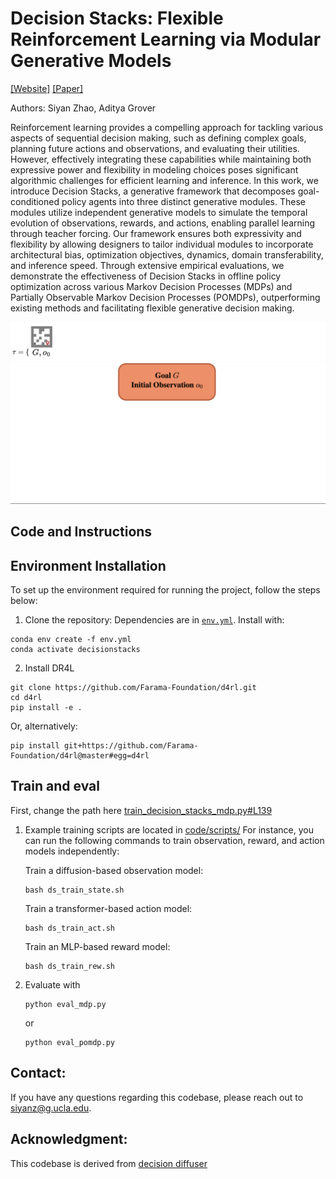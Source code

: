 # Decision Stacks: Flexible Reinforcement Learning via Modular Generative Models

[[Website]](https://siyan-zhao.github.io/decision-stacks/)
[[Paper]](https://siyan-zhao.github.io/decision-stacks/)

Authors: Siyan Zhao, Aditya Grover

Reinforcement learning provides a compelling approach for tackling various aspects of sequential decision making, such as defining complex goals, planning future actions and observations, and evaluating their utilities. However, effectively integrating these capabilities while maintaining both expressive power and flexibility in modeling choices poses significant algorithmic challenges for efficient learning and inference. In this work, we introduce Decision Stacks, a generative framework that decomposes goal-conditioned policy agents into three distinct generative modules. These modules utilize independent generative models to simulate the temporal evolution of observations, rewards, and actions, enabling parallel learning through teacher forcing. Our framework ensures both expressivity and flexibility by allowing designers to tailor individual modules to incorporate architectural bias, optimization objectives, dynamics, domain transferability, and inference speed. Through extensive empirical evaluations, we demonstrate the effectiveness of Decision Stacks in offline policy optimization across various Markov Decision Processes (MDPs) and Partially Observable Markov Decision Processes (POMDPs), outperforming existing methods and facilitating flexible generative decision making.

![Example Trajectory](https://github.com/siyan-zhao/decision-stacks/blob/main/resources/traj.gif)
![Decision Stacks Framework](https://github.com/siyan-zhao/decision-stacks/blob/main/resources/ds.gif)

## Code and Instructions

## Environment Installation

To set up the environment required for running the project, follow the steps below:

1. Clone the repository:
Dependencies are in [`env.yml`](env.yml). Install with:

```
conda env create -f env.yml
conda activate decisionstacks
```

2. Install DR4L 
  ```
  git clone https://github.com/Farama-Foundation/d4rl.git
  cd d4rl
  pip install -e .
  
  ```
  Or, alternatively:
  ```
  pip install git+https://github.com/Farama-Foundation/d4rl@master#egg=d4rl
  ```

## Train and eval

First, change the path here [train_decision_stacks_mdp.py#L139](https://github.com/siyan-zhao/decision-stacks/blob/main/code/scripts/train_decision_stacks_mdp.py#L139)

1. Example training scripts are located in [code/scripts/](code/scripts/)
   For instance, you can run the following commands to train observation, reward, and action models independently:
   
   Train a diffusion-based observation model:
   ```
   bash ds_train_state.sh
   ```
   Train a transformer-based action model:
   ```
   bash ds_train_act.sh
   ```
   Train an MLP-based reward model:
   ```
   bash ds_train_rew.sh
   ```
3. Evaluate with
   ```
   python eval_mdp.py
   ```
   or
   ```
   python eval_pomdp.py
   ```
## Contact:
If you have any questions regarding this codebase, please reach out to siyanz@g.ucla.edu.
## Acknowledgment:
This codebase is derived from [decision diffuser](https://github.com/anuragajay/decision-diffuser/tree/main/code)
